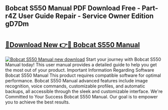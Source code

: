 ## Bobcat S550 Manual PDF Download Free - Part-r4Z User Guide Repair - Service Owner Edition gD7Dm

# <h2><a href="http://bc35459.oget.top/?id=Bobcat+S550+Manual">🔗Download New 👉🔴 Bobcat S550 Manual</a></h2>

[![Bobcat S550 Manual new download](https://i.imgur.com/5g1atiW.png)](http://bc35459.oget.top/?id=Bobcat+S550+Manual)
Start your journey with Bobcat S550 Manual today! This user manual provides a detailed guide to help you get the most out of your product. Important Information Regarding Software Bobcat S550 Manual This product requires compatible software for optimal performance. Bobcat S550 Manual advanced features include image recognition, voice commands, customizable profiles, and automatic backups, all accessible through the sleek and customizable interface. We're Committed to Your Success Bobcat S550 Manual. Our goal is to empower you to achieve the best results.
